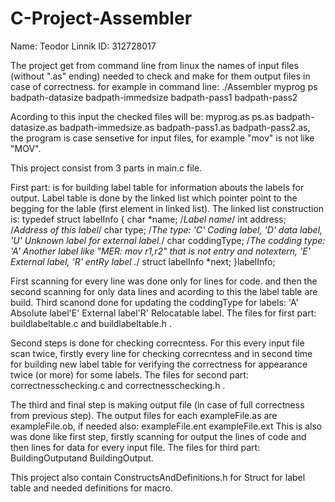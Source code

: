 # C-Project-Assembler

Name: Teodor Linnik
ID: 312728017



The project get from command line from linux the names of input files (without ".as" ending) needed to check and make for
them output files in case of correctness.
for example in command line: 
./Assembler myprog ps badpath-datasize badpath-immedsize badpath-pass1 badpath-pass2

Acording to this input the checked files will be: myprog.as ps.as badpath-datasize.as 
badpath-immedsize.as badpath-pass1.as badpath-pass2.as, the program is case sensetive for input files,
for example "mov" is not like "MOV".

This project consist from 3 parts in main.c file.

First part: is for building label table for information abouts the labels for output.
Label table is done by the linked list which pointer point to the begging for the lable 
(first element in linked list). The linked list construction is:
typedef struct labelInfo {
	char *name; /*Label name*/
	int address; /*Address of this label*/
	char type;   /*The type: 'C' Coding label, 'D' data label, 'U' Unknown label for external label.*/
	char coddingType; /*The codding type: 'A' Another label like "MER: mov r1,r2" that is not entry and notextern, 'E' External label, 'R' entRy label .*/
	struct labelInfo *next;
}labelInfo;

First scanning for every line was done only for lines for code. and then the second scanning for only data
lines and acording to this the label table are build. Third scanond done for updating the coddingType
for labels: 'A' Absolute label\'E' External label\'R' Relocatable label.
The files for first part: buildlabeltable.c and buildlabeltable.h .

Second steps is done for checking correcntess. For this every input file scan twice, firstly every line for checking
correcntess and in second time for building new label table for verifying the correctness for appearance twice (or more)
for some labels.
The files for second part: correctnesschecking.c and correctnesschecking.h .


The third and final step is making output file (in case of full correctness from previous step).
The output files for each exampleFile.as are exampleFile.ob, if needed also: exampleFile.ent exampleFile.ext
This is also was done like first step, firstly scanning for output the lines of code and then lines for
data for every input file.
The files for third part: BuildingOutputand BuildingOutput.

This project also contain ConstructsAndDefinitions.h for Struct for label table and needed definitions for macro.
